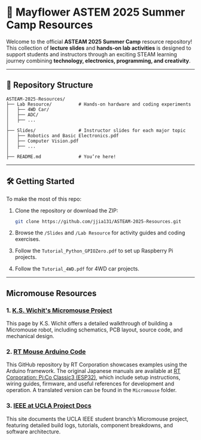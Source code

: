 # 🌟 Mayflower ASTEM 2025 Summer Camp Resources

Welcome to the official **ASTEAM 2025 Summer Camp** resource repository! This collection of **lecture slides** and **hands-on lab activities** is designed to support students and instructors through an exciting STEAM learning journey combining **technology, electronics, programming, and creativity**.

---

## 📁 Repository Structure

```
ASTEAM-2025-Resources/
├── Lab Resource/          # Hands-on hardware and coding experiments
│   ├── 4WD Car/
│   ├── ADC/
│   ├── ...
│
├── Slides/                # Instructor slides for each major topic
│   ├── Robotics and Basic Electronics.pdf
│   ├── Computer Vision.pdf
│   ├── ...
│
├── README.md              # You’re here!
```
---

## 🛠️ Getting Started

To make the most of this repo:

1. Clone the repository or download the ZIP:

   ```bash
   git clone https://github.com/jjia131/ASTEAM-2025-Resources.git
   ```
2. Browse the `/Slides` and `/Lab Resource` for activity guides and coding exercises.
3. Follow the `Tutorial_Python_GPIOZero.pdf` to set up Raspberry Pi projects.
4. Follow the `Tutorial_4WD.pdf` for 4WD car projects.

---

## Micromouse Resources

### 1. [K.S. Wichit's Micromouse Project](https://kswichit.net/micromouse/micromouse.html)
This page by K.S. Wichit offers a detailed walkthrough of building a Micromouse robot, including schematics, PCB layout, source code, and mechanical design.

### 2. [RT Mouse Arduino Code](https://github.com/rt-net/pico_micro_ros_arduino_examples)

This GitHub repository by RT Corporation showcases examples using the Arduino framework. The original Japanese manuals are available at [RT Corporation: Pi:Co Classic3 (ESP32)](https://downloads.rt-shop.jp/PC3-ESP32/index.html), which include setup instructions, wiring guides, firmware, and useful references for development and operation. A translated version can be found in the `Micromouse` folder.

### 3. [IEEE at UCLA Project Docs](https://projects.ieeebruins.com/micromouse/)
This site documents the UCLA IEEE student branch’s Micromouse project, featuring detailed build logs, tutorials, component breakdowns, and software architecture.